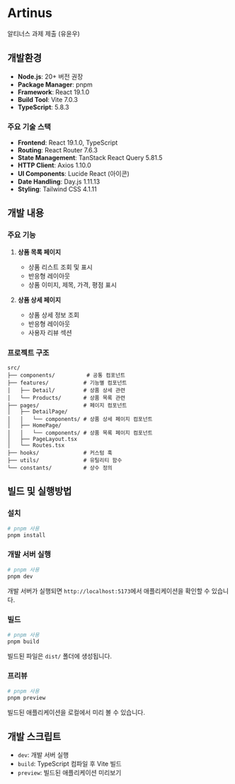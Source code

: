 # Artinus

알티너스 과제 제출 (유윤우)

## 개발환경

- **Node.js**: 20+ 버전 권장
- **Package Manager**: pnpm
- **Framework**: React 19.1.0
- **Build Tool**: Vite 7.0.3
- **TypeScript**: 5.8.3

### 주요 기술 스택

- **Frontend**: React 19.1.0, TypeScript
- **Routing**: React Router 7.6.3
- **State Management**: TanStack React Query 5.81.5
- **HTTP Client**: Axios 1.10.0
- **UI Components**: Lucide React (아이콘)
- **Date Handling**: Day.js 1.11.13
- **Styling**: Tailwind CSS 4.1.11

## 개발 내용

### 주요 기능

1. **상품 목록 페이지**

   - 상품 리스트 조회 및 표시
   - 반응형 레이아웃
   - 상품 이미지, 제목, 가격, 평점 표시

2. **상품 상세 페이지**
   - 상품 상세 정보 조회
   - 반응형 레이아웃
   - 사용자 리뷰 섹션

### 프로젝트 구조

```
src/
├── components/          # 공통 컴포넌트
├── features/           # 기능별 컴포넌트
│   ├── Detail/         # 상품 상세 관련
│   └── Products/       # 상품 목록 관련
├── pages/              # 페이지 컴포넌트
│   ├── DetailPage/
│   │   └── components/ # 상품 상세 페이지 컴포넌트
│   ├── HomePage/
│   │   └── components/ # 상품 목록 페이지 컴포넌트
│   ├── PageLayout.tsx
│   └── Routes.tsx
├── hooks/              # 커스텀 훅
├── utils/              # 유틸리티 함수
└── constants/          # 상수 정의
```

## 빌드 및 실행방법

### 설치

```bash
# pnpm 사용
pnpm install

```

### 개발 서버 실행

```bash
# pnpm 사용
pnpm dev
```

개발 서버가 실행되면 `http://localhost:5173`에서 애플리케이션을 확인할 수 있습니다.

### 빌드

```bash
# pnpm 사용
pnpm build
```

빌드된 파일은 `dist/` 폴더에 생성됩니다.

### 프리뷰

```bash
# pnpm 사용
pnpm preview
```

빌드된 애플리케이션을 로컬에서 미리 볼 수 있습니다.

## 개발 스크립트

- `dev`: 개발 서버 실행
- `build`: TypeScript 컴파일 후 Vite 빌드
- `preview`: 빌드된 애플리케이션 미리보기
